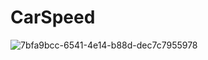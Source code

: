 # CarSpeed
![7bfa9bcc-6541-4e14-b88d-dec7c7955978](https://github.com/mustafakabaaa/CarSpeed/assets/105927807/b9d9dd63-b0eb-4636-8c5a-e26bf4d7c291)
